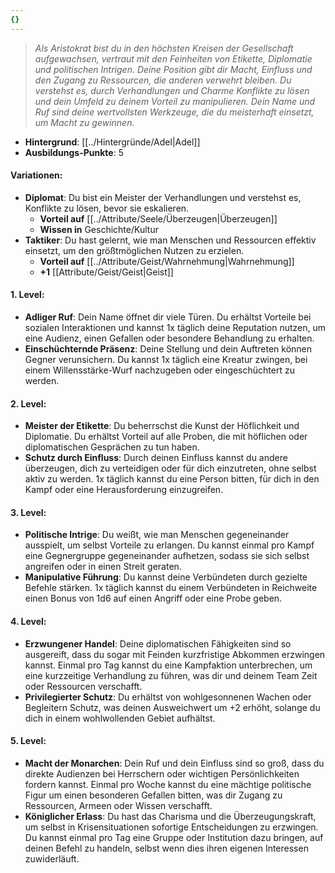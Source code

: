 ```yaml
---
{}
---
```

>*Als Aristokrat bist du in den höchsten Kreisen der Gesellschaft aufgewachsen, vertraut mit den Feinheiten von Etikette, Diplomatie und politischen Intrigen. Deine Position gibt dir Macht, Einfluss und den Zugang zu Ressourcen, die anderen verwehrt bleiben. Du verstehst es, durch Verhandlungen und Charme Konflikte zu lösen und dein Umfeld zu deinem Vorteil zu manipulieren. Dein Name und Ruf sind deine wertvollsten Werkzeuge, die du meisterhaft einsetzt, um Macht zu gewinnen.*  
  
- **Hintergrund**: [[../Hintergründe/Adel|Adel]]  
- **Ausbildungs-Punkte**: 5  
  
#### **Variationen:**  
  
- **Diplomat**: Du bist ein Meister der Verhandlungen und verstehst es, Konflikte zu lösen, bevor sie eskalieren.  
    - **Vorteil auf** [[../Attribute/Seele/Überzeugen|Überzeugen]]  
    - **Wissen in** Geschichte/Kultur  
- **Taktiker**: Du hast gelernt, wie man Menschen und Ressourcen effektiv einsetzt, um den größtmöglichen Nutzen zu erzielen.  
    - **Vorteil auf** [[../Attribute/Geist/Wahrnehmung|Wahrnehmung]]  
    - **+1** [[Attribute/Geist/Geist|Geist]]  
  
#### **1. Level:**  
  
- **Adliger Ruf**: Dein Name öffnet dir viele Türen. Du erhältst Vorteile bei sozialen Interaktionen und kannst 1x täglich deine Reputation nutzen, um eine Audienz, einen Gefallen oder besondere Behandlung zu erhalten.  
- **Einschüchternde Präsenz**: Deine Stellung und dein Auftreten können Gegner verunsichern. Du kannst 1x täglich eine Kreatur zwingen, bei einem Willensstärke-Wurf nachzugeben oder eingeschüchtert zu werden.  
  
#### **2. Level:**  
  
- **Meister der Etikette**: Du beherrschst die Kunst der Höflichkeit und Diplomatie. Du erhältst Vorteil auf alle Proben, die mit höflichen oder diplomatischen Gesprächen zu tun haben.  
- **Schutz durch Einfluss**: Durch deinen Einfluss kannst du andere überzeugen, dich zu verteidigen oder für dich einzutreten, ohne selbst aktiv zu werden. 1x täglich kannst du eine Person bitten, für dich in den Kampf oder eine Herausforderung einzugreifen.  
  
#### **3. Level:**  
  
- **Politische Intrige**: Du weißt, wie man Menschen gegeneinander ausspielt, um selbst Vorteile zu erlangen. Du kannst einmal pro Kampf eine Gegnergruppe gegeneinander aufhetzen, sodass sie sich selbst angreifen oder in einen Streit geraten.  
- **Manipulative Führung**: Du kannst deine Verbündeten durch gezielte Befehle stärken. 1x täglich kannst du einem Verbündeten in Reichweite einen Bonus von 1d6 auf einen Angriff oder eine Probe geben.  
  
#### **4. Level:**  
  
- **Erzwungener Handel**: Deine diplomatischen Fähigkeiten sind so ausgereift, dass du sogar mit Feinden kurzfristige Abkommen erzwingen kannst. Einmal pro Tag kannst du eine Kampfaktion unterbrechen, um eine kurzzeitige Verhandlung zu führen, was dir und deinem Team Zeit oder Ressourcen verschafft.  
- **Privilegierter Schutz**: Du erhältst von wohlgesonnenen Wachen oder Begleitern Schutz, was deinen Ausweichwert um +2 erhöht, solange du dich in einem wohlwollenden Gebiet aufhältst.  
  
#### **5. Level:**  
  
- **Macht der Monarchen**: Dein Ruf und dein Einfluss sind so groß, dass du direkte Audienzen bei Herrschern oder wichtigen Persönlichkeiten fordern kannst. Einmal pro Woche kannst du eine mächtige politische Figur um einen besonderen Gefallen bitten, was dir Zugang zu Ressourcen, Armeen oder Wissen verschafft.  
- **Königlicher Erlass**: Du hast das Charisma und die Überzeugungskraft, um selbst in Krisensituationen sofortige Entscheidungen zu erzwingen. Du kannst einmal pro Tag eine Gruppe oder Institution dazu bringen, auf deinen Befehl zu handeln, selbst wenn dies ihren eigenen Interessen zuwiderläuft.  
